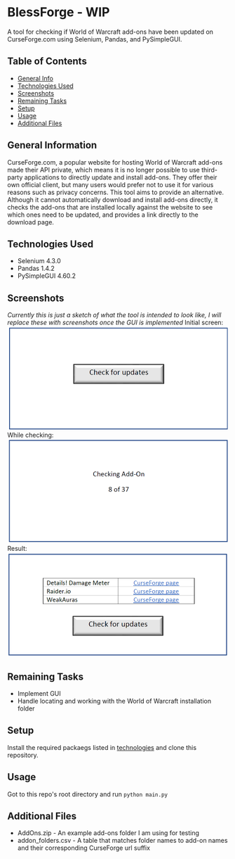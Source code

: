 # BlessForge - WIP
A tool for checking if World of Warcraft add-ons have been updated on CurseForge.com using Selenium, Pandas, and PySimpleGUI.
## Table of Contents
* [General Info](#general-information)
* [Technologies Used](#technologies-used)
* [Screenshots](#screenshots)
* [Remaining Tasks](#remaining-tasks)
* [Setup](#setup)
* [Usage](#usage)
* [Additional Files](#additional-files)

## General Information
CurseForge.com, a popular website for hosting World of Warcraft add-ons made their API private, which means it is no longer possible to use third-party applications to directly update and install add-ons. They offer their own official client, but many users would prefer not to use it for various reasons such as privacy concerns. This tool aims to provide an alternative. Although it cannot automatically download and install add-ons directly, it checks the add-ons that are installed locally against the website to see which ones need to be updated, and provides a link directly to the download page.

## Technologies Used
- Selenium 4.3.0
- Pandas 1.4.2
- PySimpleGUI 4.60.2
 
## Screenshots
_Currently this is just a sketch of what the tool is intended to look like, I will replace these with screenshots once the GUI is implemented_
Initial screen:
![Initial screen](./img/bless-initial.png)
While checking:
![While checking](./img/bless-checking.png)
Result:
![Result](./img/bless-result.png)

## Remaining Tasks
- Implement GUI
- Handle locating and working with the World of Warcraft installation folder

## Setup
Install the required packaegs listed in [technologies](#technologies-used) and clone this repository.

## Usage
Got to this repo's root directory and run ```python main.py```

## Additional Files
- AddOns.zip - An example add-ons folder I am using for testing
- addon_folders.csv - A table that matches folder names to add-on names and their corresponding CurseForge url suffix
